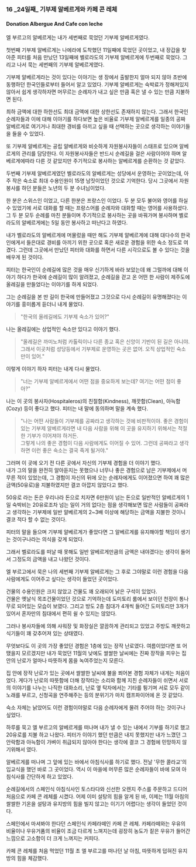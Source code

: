 ### 16 _24일째\_ 기부제 알베르게와 카페 콘 레체
#### Donation Albergue And Cafe con leche

엘 부르고의 알베르게는 내가 세번째로 묵었던 기부제 알베르게였다.

첫번째 기부제 알베르게는 나에라에 도착했던 11일째에 묵었던 곳이었고,
내 장갑을 찾아준 피터를 처음 만났던 13일째에 
벨로라도의 기부제 알베르게에 두번째로 묵었다.
그리고 나서 묵는 세번째의 기부제 알베르게였다.

기부제 알베르게라는 것이 있다는 이야기는 생 장에서 출발한지 얼마 되지 않아 
초반에 동행하던 한국인들로부터 들어서 알고 있었다.
기부제 알베르게는 숙박료가 정해져있지 않아서 
쉽게 생각하자면 머무르는 순례자가 내고 싶은 만큼 혹은 
낼 수 있는 만큼 지불하면 된다.

최하 금액에 대한 하한선도 최대 금액에 대한 상한선도 존재하지 않는다.
그래서 한국인 순례자들과 이에 대해 이야기를 하다보면 
높은 비율로 기부제 알베르게를 일종의 공짜 알베르게로 여기거나 
최대한 경비를 아끼고 싶을 때 선택하는 곳으로 생각하는 이야기들을 들을 수 있었다.

또 기부제 알베르게는 공립 알베르게와 비슷하게 
자원봉사자들이 스태프로 있으며 알베르게의 관리를 담당한다. 
이 자원봉사자들은 반드시 순례길을 걸은 사람이어야 하며 
알베르게에따라 다른 것 같았지만 주기적으로 봉사하는 알베르게를 순환하는 것 같았다.

두번째 기부제 알베르게였던 벨로라도의 알베르게는 
성당에서 운영하는 곳이었는데, 아주 작은 숙소로 최대 수용인원이 
15명 남짓이었던 것으로 기억한다.
당시 그곳에서 자원봉사를 하던 분들은 노년의 두 분 수녀님이었다.

한 분은 스위스인 이었고, 다른 한분은 프랑스인 이었다.
두 분 모두 불어와 영어를 하실 수 있었기에 
서로 대화를 할 때는 프랑스어를 순례자와 대화할 때는 영어를 사용하셨다.
그 두 분 모두 순례를 마친 분들이며 
주기적으로 봉사하는 곳을 바꿔가며 봉사하며 
벨로라도의 알베르게에는 5일 동안 봉사하고 떠난다고 하였다.

내가 벨로라도의 알베르게에 머물렀을 때만 해도 기부제 알베르게에 대해
대다수의 한국인에게서 들은대로 경비를 아끼기 위한 곳으로 
혹은 새로운 경험을 위한 숙소 정도로 여겼다.
그런데 그곳에서 만났던 피터와 대화를 하면서 다른 시각으로도 볼 수 있다는 것을 배우게 된 것이다.

피터는 한국인이 순례길에 많은 것을 매우 신기하게 바라 보았는데
왜 그럴까에 대해 이야기 하다가 한국에 순례길이 많이 알려졌고,
순례길을 걷고 온 어떤 한 사람이 제주도에 올레길을 만들었다는 이야기를 하게 되었다.

그는 순례길을 본 딴 길이 한국에 만들어졌고 
그것으로 다시 순례길이 유명해졌다는 이야기를 흥미롭게 듣더니 내게 물었다.

> "한국의 올레길에도 기부제 숙소가 있어?"

나는 올레길에는 상업적인 숙소만 있다고 이야기 했다.

> "올레길은 까미노처럼 카톨릭이나 다른 종교 혹은 신앙이 기반이 된 길은 아니야.
>  그래서 이곳처럼 성당등에서 기부제로 운영하는 곳은 없어.
>  오직 상업적인 숙소만이 있어."

이렇게 이야기 하자 피터는 내게 다시 물었다.

> "너는 기부제 알베르게에서 어떤 점을 중요하게 보는데? 여기는 어떤 점이 좋아?"

나는 이 곳의 봉사자(Hospitaleros)의 친절함(Kindness), 깨끗함(Clean), 아늑함(Cozy)
등이 좋다고 했다. 피터는 내 말에 동의하며 말을 계속 했다.

> "나는 어떤 사람들이 기부제를 공짜라고 생각하는 것에 비판적이야.
>  좋은 경험이 있는 기부제 알베르게라면 내 다음 사람을 위해
>  이 곳을 유지하기 위해서는 적절한 기부가 이어져야 하거든.  
>  그렇게 나의 좋은 경험이 다음 사람에게도 이어질 수 있어.
>  그런데 공짜라고 생각하면 이런 좋은 숙소는 결국 죽게 될거야."

그러며 이 곳에 오기 전 다른 곳에서 자신의 기부제 경험을 더 이야기 했다.  
내가 그의 말을 완전히 알아듣지는 못했으나 너무나 좋은 경험으로 남은 
기부제에서 머무른 적이 있었는데, 그 경험이 자신의 뒤에 오는 
순례자에게도 이어졌으면 하여 꽤 많은 금액(50유로)을 지불하였지만 
결코 아깝지 않았다고 했다.

50유로 라는 돈은 우리나라 돈으로 치자면 6만원이 넘는 돈으로
일반적인 알베르게의 1일 숙박비는 20유로조차 넘는 일이 거의 없다는 점을 생각해보면
많은 사람들이 공짜라고 생각하는 기부제에 일반 알베르게의 2~3배 이상에 해당하는 
금액을 지불한 것이니 결코 적다 할 수 없는 것이다.

피터의 말을 들으며 기부제 알베르게가 좋았다면
그 알베르게를 유지해야할 책임이 생기는 것이구나라는 의식을 갖게 되었다.

그래서 벨로라도를 떠날 때 못해도 일반 알베르게만큼의 금액은 내야겠다는 
생각이 들어서 그정도의 금액을 내고 나왔던 것이다.

엘 부르고에서 묵은 나의 세번째 기부제 알베르게는
그 후로 그야말로 이런 경험을 다음 사람에게도 이어주고 싶다는 생각이 들었던 곳이었다.

건물의 수용인원은 크지 않았고 건물도 꽤 오래되어 낡은 구석이 있었다.  
건물은 옛날식 목조건물이었던 것으로 기억하는데 도미토리 룸에서 보이던 천장이 
통나무로 되어있는 모습이 보였다.
그리고 방도 2층 침대가 4개씩 들어간 도미토리만 3개가 있어서 혼자만의 침대에서
편히 쉴 수 있지는 않았다.

그러나 봉사자들에 의해 샤워장 및 화장실은 깔끔하게 관리되고 있었고 
주방도 깨끗하고 식기들이 꽤 갖추어져 있는 상태였다.

무엇보다도 이 곳의 가장 좋았던 경험은 1층에 있는 장작 난로였다.
여름이었다면 또 어땠을지 모르겠지만 내가 묵었던 11월의 낮에도 쌀쌀한 날씨에는
진짜 장작을 피우는 집 안의 난로가 얼마나 따뜻하게 몸을 녹여주었는지 모른다.

집 안에 장작 난로가 있는 곳에서 쌀쌀한 날씨에 불을 쬐어본 경험 자체가
내게는 처음이었다. 게다가 난로의 따뜻함에 더해 장작타는 소리와 함께
지친 순례자들이 쉬면서 서로의 이야기를 나누는 나직한 대화소리,
난로 옆 탁자에서는 기타를 튕기며 서로 모두 같이 노래를 부르고, 
신청곡을 연주해주는 등의 분위기가 마치 캠프파이어에 온 것 같았다.

숙소 자체는 낡았어도 이런 경험이야말로 
다음 순례자에게 물려 주어야 하는 것이구나 싶었다.

하루를 묵고 엘 부르고의 알베르게를 떠나며 내가 낼 수 있는 내에서 기부를 하기로 했고
20유로를 지불 하고 나왔다. 
피터가 이야기 했던 만큼은 내지 못했지만 내가 느꼈던 그 안락함과 아늑함이 
가벼이 취급되지 않아야 한다는 생각에 결코 그 경험에 민망하지 않기위해서 였다.

알베르게를 떠나며 그 앞에 있는 바에서 아침식사를 하기로 했다.
전날 '무한 콜라교'의 입교식을 했던 바로 그 곳이었다.
역시 이 마을에 머무른 많은 순례자들이 바에 모여 아침식사를 간단하게 하고 있었다.

순례길에서의 스페인식 아침식사인 
토스타다와 신선한 오렌지 주스를 주문하고 드디어 처음으로 카페 콘 레체를 시켰다.
어제 이미 설탕의 힘을 알게 된 바, 이제는 11월 아침의 쌀쌀한 기온을 
설탕과 유지방의 힘을 빌지 않고는 이기기 어렵다는 생각이 들었던 것이다.

스페인에서 마셔봐야 한다던 스페인식 카페라떼인 카페 콘 레체.
카페라떼와는 우유의 비율이나 우유거품의 비율이 조금 다르게 느껴지는데
굉장히 농도가 짙은 우유가 들어간 느낌으로 고소함이 더 크게 느껴지는 커피다.

카페 콘 레체를 처음 먹었던 11월 초 엘 부르고를 떠나던 날 아침,
따뜻하게 덥혀진 유지방의 힘을 체감했다.